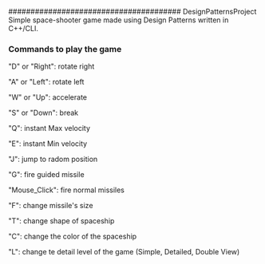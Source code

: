 ####################################### DesignPatternsProject
Simple space-shooter game made using Design Patterns written in C++/CLI.

### Commands to play the game
"D" or "Right": rotate right

"A" or "Left": rotate left

"W" or "Up": accelerate

"S" or "Down": break

"Q": instant Max velocity

"E": instant Min velocity

"J": jump to radom position

"G": fire guided missile

"Mouse_Click": fire normal missiles

"F": change missile's size

"T": change shape of spaceship

"C": change the color of the spaceship

"L": change te detail level of the game (Simple, Detailed, Double View)
